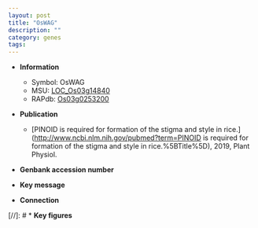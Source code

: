 ```yaml
---
layout: post
title: "OsWAG"
description: ""
category: genes
tags: 
---
```


* **Information**  
    + Symbol: OsWAG  
    + MSU: [LOC_Os03g14840](http://rice.uga.edu/cgi-bin/ORF_infopage.cgi?orf=LOC_Os03g14840)  
    + RAPdb: [Os03g0253200](https://rapdb.dna.affrc.go.jp/locus/?name=Os03g0253200)  

* **Publication**  
    + [PINOID is required for formation of the stigma and style in rice.](http://www.ncbi.nlm.nih.gov/pubmed?term=PINOID is required for formation of the stigma and style in rice.%5BTitle%5D), 2019, Plant Physiol.

* **Genbank accession number**  

* **Key message**  

* **Connection**  

[//]: # * **Key figures**  


